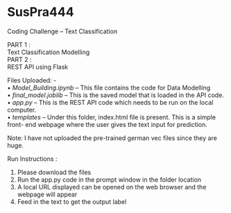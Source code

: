 # SusPra444
Coding Challenge – Text Classification <br>

PART 1 : <br>
Text Classification Modelling <br>
PART 2 : <br>
REST API using Flask  

Files Uploaded: - <br>
•	<i>Model_Building.ipynb</i> – This file contains the code for Data Modelling   <br>
•	<i>final_model.joblib</i> – This is the saved model that is loaded in the API code. <br>
•	<i>app.py</i> – This is the REST API code which needs to be run on the local computer. <br>
•	<i>templates</i> – Under this folder, index.html file is present. This is a simple front- end webpage where the user gives the text input for prediction. <br>

Note: I have not uploaded the pre-trained german vec files since they are huge. 

Run Instructions : <br>
1. Please download the files 
2. Run the app.py code in the prompt window in the folder location 
3. A local URL displayed can be opened on the web browser and the webpage will appear
4. Feed in the text to get the output label
